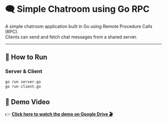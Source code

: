 # 🗨️ Simple Chatroom using Go RPC

A simple chatroom application built in Go using Remote Procedure Calls (RPC).  
Clients can send and fetch chat messages from a shared server.

---

## 🚀 How to Run

### Server & Client
```bash
go run server.go
go run client.go

```
## 🎥 Demo Video

👉 **[Click here to watch the demo on Google Drive 🎬](https://drive.google.com/file/d/1PcYieUHkG9miTi1WRyB6ENmS65P1FEbV/view?usp=sharing)**


